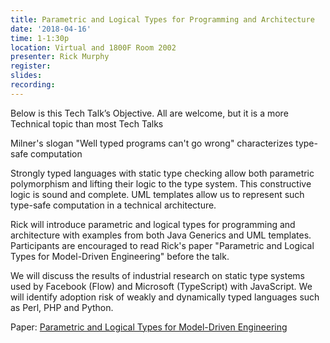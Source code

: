 ```yaml
---
title: Parametric and Logical Types for Programming and Architecture
date: '2018-04-16'
time: 1-1:30p
location: Virtual and 1800F Room 2002
presenter: Rick Murphy
register:
slides:
recording:
---
```


Below is this Tech Talk’s Objective.  All are welcome, but it is a more Technical topic than most Tech Talks

Milner's slogan "Well typed programs can't go wrong" characterizes type-safe computation

Strongly typed languages with static type checking allow both parametric polymorphism and lifting their logic to the type system. This constructive logic is sound and complete. UML templates allow us to represent such type-safe computation in a technical architecture.

Rick will introduce parametric and logical types for programming and architecture with examples from both Java Generics and UML templates. Participants are encouraged to read Rick's paper "Parametric and Logical Types for Model-Driven Engineering" before the talk.

We will discuss the results of industrial research on static type systems used by Facebook (Flow) and Microsoft (TypeScript) with JavaScript. We will identify adoption risk of weakly and dynamically typed languages such as Perl, PHP and Python.

Paper: [Parametric and Logical Types for Model-Driven Engineering](/assets/downloads/techtalks/params.pdf)
